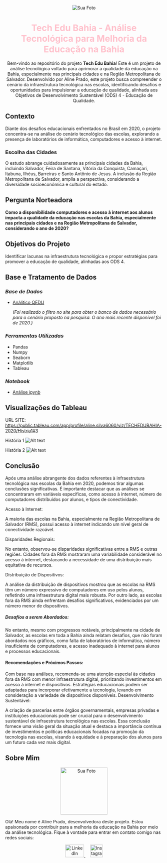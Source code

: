 <p align="center">
  <img src="https://educacao.imaginie.com.br/wp-content/uploads/2020/12/1-Pagina-de-Temas-de-Redacao-1.gif" alt="Sua Foto">
</p>

<h1 align="center" style="color: pink;">Tech Edu Bahia - Análise Tecnológica para Melhoria da Educação na Bahia</h1>

<p align="center">Bem-vindo ao repositório do projeto <strong>Tech Edu Bahia</strong>! Este é um projeto de análise tecnológica voltado para aprimorar a qualidade da educação na Bahia, especialmente nas principais cidades e na Região Metropolitana de Salvador. Desenvolvido por Aline Prado, este projeto busca compreender o cenário da infraestrutura tecnológica nas escolas, identificando desafios e oportunidades para impulsionar a educação de qualidade, alinhada aos Objetivos de Desenvolvimento Sustentável (ODS) 4 - Educação de Qualidade.</p>

## Contexto

Diante dos desafios educacionais enfrentados no Brasil em 2020, o projeto concentra-se na análise do cenário tecnológico das escolas, explorando a presença de laboratórios de informática, computadores e acesso à internet.

### Escolha das Cidades

O estudo abrange cuidadosamente as principais cidades da Bahia, incluindo Salvador, Feira de Santana, Vitória da Conquista, Camaçari, Itabuna, Ilhéus, Barreiras e Santo Antônio de Jesus. A inclusão da Região Metropolitana de Salvador,  amplia a perspectiva, considerando a diversidade socioeconômica e cultural do estado.


## Pergunta Norteadora

**Como a disponibilidade computadores e acesso à internet aos alunos impacta a qualidade da educação nas escolas da Bahia, especialmente nas principais cidades e na Região Metropolitana de Salvador, considerando o ano de 2020?**

## Objetivos do Projeto

Identificar lacunas na infraestrutura tecnológica e propor estratégias para promover a educação de qualidade, alinhadas aos ODS 4.

## Base e Tratamento de Dados

### *Base de Dados*
- [Análitico QEDU](https://analitico.qedu.org.br/)

   *(Foi realizado o filtro no site para obter o banco de dados necessário para o cenário proposto na pesquisa. O ano mais recente disponível foi de 2020.)*

### *Ferramentas Utilizadas*

- Pandas
- Numpy
- Seaborn
- Matplotlib
- Tableau


### *Notebook*
- [Análise ipynb](analise.ipynb)

## Visualizações do Tableau

URL SITE: <https://public.tableau.com/app/profile/aline.silva6060/viz/TECHEDUBAHIA-2020/Histria1#3>

História 1
![Alt text](<../dashboard/História 1.png>)


História 2
![Alt text](<../dashboard/História 2.png>)

## Conclusão

Após uma análise abrangente dos dados referentes à infraestrutura tecnológica nas escolas da Bahia em 2020, podemos tirar algumas conclusões significativas. É importante destacar que as análises se concentraram em variáveis específicas, como acesso à internet, número de computadores distríbuídos por alunos, e tipos de conectividade.

Acesso à Internet:

A maioria das escolas na Bahia, especialmente na Região Metropolitana de Salvador (RMS), possui acesso à internet indicando um nível geral de conectividade razoável.

Disparidades Regionais:

No entanto, observou-se disparidades significativas entre a RMS e outras regiões. Cidades fora da RMS mostraram uma variabilidade considerável no acesso à internet, destacando a necessidade de uma distribuição mais equitativa de recursos.

Distribuição de Dispositivos:

A análise da distribuição de dispositivos mostrou que as escolas na RMS têm um número expressivo de computadores em uso pelos alunos, refletindo uma infraestrutura digital mais robusta. Por outro lado, as escolas fora da RMS ainda enfrentam desafios significativos, evidenciados por um número menor de dispositivos.

##### Desafios a serem Abordados:

No entanto, mesmo com progressos notáveis, principalmente na cidade de Salvador, as escolas em toda a Bahia ainda relatam desafios, que não foram abordados nos gráficos, como falta de laboratórios de informática, número insuficiente de computadores, e acesso inadequado à internet para alunos e processos educacionais.

#### Recomendações e Próximos Passos:

Com base nas análises, recomenda-se uma atenção especial às cidades fora da RMS com menor infraestrutura digital, priorizando investimentos em acesso à internet e dispositivos.
Estratégias educacionais podem ser adaptadas para incorporar efetivamente a tecnologia, levando em consideração a variedade de dispositivos disponíveis.
Desenvolvimento Sustentável:

A criação de parcerias entre órgãos governamentais, empresas privadas e instituições educacionais pode ser crucial para o desenvolvimento sustentável de infraestrutura tecnológica nas escolas.
Essa conclusão fornece uma visão geral da situação atual e destaca a importância contínua de investimentos e políticas educacionais focadas na promoção da tecnologia nas escolas, visando à equidade e à preparação dos alunos para um futuro cada vez mais digital.

## Sobre Mim

<p align="center">
  <img src="https://avatars.githubusercontent.com/u/79236944?s=400&u=115f3265d9e8d1c3a11a7a1aeb0ade7f6f15f577&v=4" alt="Sua Foto" width="150" height="150">
</p>

Olá! Meu nome é Aline Prado, desenvolvedora deste projeto. Estou apaixonada por contribuir para a melhoria da educação na Bahia por meio da análise tecnológica. Fique à vontade para entrar em contato comigo nas redes sociais:

<p align="center">
  <a href="https://www.linkedin.com/in/alinepradosilva/" target="_blank">
    <img src="https://logospng.org/download/linkedin/logo-linkedin-512.png" alt="LinkedIn" width="60" height="40">
  </a>
    &nbsp;&nbsp;&nbsp;
  <a href="https://www.instagram.com/linieprados/" target="_blank">
    <img src="https://cdn.icon-icons.com/icons2/2699/PNG/512/instagram_logo_icon_170643.png" alt="Instagram" width="40" height="40">
  </a>
</p>

